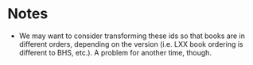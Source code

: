 # Notes

 - We may want to consider transforming these ids so that books are in different orders, depending on the version (i.e. LXX book ordering is different to BHS, etc.). A problem for another time, though.